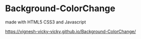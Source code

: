 # Background-ColorChange
made with HTML5 CSS3 and Javascript


https://vignesh-vicky-vicky.github.io/Background-ColorChange/
